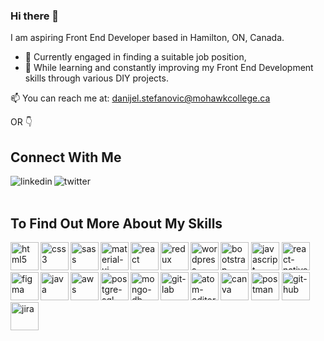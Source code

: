 ### Hi there 👋  

I am aspiring Front End Developer based in Hamilton, ON, Canada.  
  
  - 🔭 Currently engaged in finding a suitable job position, 
  - 🌱 While learning and constantly improving my Front End Development skills through various DIY projects. 
  
📫 You can reach me at: danijel.stefanovic@mohawkcollege.ca 
 
  
OR 👇
 

## Connect With Me
[<img align="left" alt="linkedin" src="https://img.shields.io/badge/linkedin-%230077B5.svg?&style=for-the-badge&logo=linkedin&logoColor=white" />](https://www.linkedin.com/in/danijel-stefanovic/)
[<img align="left" alt="twitter" src="https://img.shields.io/badge/twitter-%231DA1F2.svg?&style=for-the-badge&logo=twitter&logoColor=white" />](https://twitter.com/DanijelTweeting) 

<br>  
<br>
  
## To Find Out More About My Skills 

<img height="45px" align="left" alt="html5" src="https://img.shields.io/badge/html5-white?style=for-the-badge&logo=html5&labelColor=grey" /> 
<img height="45px" align="left" alt="css3" src="https://img.shields.io/badge/css3-white?style=for-the-badge&logo=css3&logoColor=blue&labelColor=grey" />
<img height="45px" alt="bootstrap" src="https://img.shields.io/badge/bootstrap-white?style=for-the-badge&logo=bootstrap&labelColor=grey" />  
<img height="45px" align="left" alt="sass" src="https://img.shields.io/badge/sass-white?style=for-the-badge&logo=sass&labelColor=grey" />
<img height="45px" align="left" alt="material-ui" src="https://img.shields.io/badge/material ui-white?style=for-the-badge&logo=materialui&logoColor=blue&labelColor=grey" /> 
<img height="45px" alt="javascript" src="https://img.shields.io/badge/javascript-white?style=for-the-badge&logo=javascript&labelColor=grey" />
<img height="45px" align="left" alt="react" src="https://img.shields.io/badge/react-white?style=for-the-badge&logo=react&labelColor=grey" />   
<img height="45px" align="left" alt="redux" src="https://img.shields.io/badge/redux-white?style=for-the-badge&logo=redux&logoColor=purple&labelColor=grey" />  
<img height="45px" alt="react-native" src="https://img.shields.io/badge/react native-white?style=for-the-badge&logo=react&labelColor=grey" />
<img height="45px" align="left" alt="wordpress" src="https://img.shields.io/badge/wordpress-white?style=for-the-badge&logo=wordpress&logoColor=blue&labelColor=grey" /> 
<img height="45px" align="left" alt="figma" src="https://img.shields.io/badge/figma-white?style=for-the-badge&logo=figma&labelColor=grey" />     
<img height="45px" alt="canva" src="https://img.shields.io/badge/canva-white?style=for-the-badge&logo=canva&labelColor=grey" /> 
<img height="45px" align="left" alt="java" src="https://img.shields.io/badge/java-white?style=for-the-badge&logo=java&logoColor=lightblue&labelColor=grey" />
<img height="45px" align="left" alt="aws" src="https://img.shields.io/badge/aws-white?style=for-the-badge&logo=amazonaws&logoColor=orange&labelColor=grey" /> 
<img height="45px" alt="postman" src="https://img.shields.io/badge/postman-white?style=for-the-badge&logo=postman&labelColor=grey" /> 
<img height="45px" align="left" alt="postgre-sql" src="https://img.shields.io/badge/postgresql-white?style=for-the-badge&logo=postgresql&logoColor=lightblue&labelColor=grey"/>
<img height="45px" align="left" alt="mongo-db" src="https://img.shields.io/badge/mongodb-white?style=for-the-badge&logo=mongodb&labelColor=grey" />     
<img height="45px" alt="git-hub" src="https://img.shields.io/badge/github-white?style=for-the-badge&logo=github&logoColor=black&labelColor=grey" />
<img height="45px" align="left" alt="git-lab" src="https://img.shields.io/badge/gitlab-white?style=for-the-badge&logo=gitlab&labelColor=grey" />
<img height="45px" align="left" alt="atom-editor" src="https://img.shields.io/badge/atom editor-white?style=for-the-badge&logo=atom&logoColor=lightgreen&labelColor=grey" />  
<img height="45px" alt="jira" src="https://img.shields.io/badge/jira-white?style=for-the-badge&logo=jira&logoColor=blue&labelColor=grey" />  
